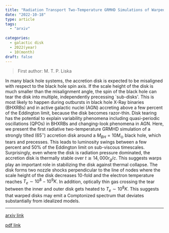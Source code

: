```yaml
---
title: "Radiation Transport Two-Temperature GRMHD Simulations of Warped Accretion Disks"
date: "2022-10-18"
type: article
tags:
  - "arxiv"
  
categories:
  - galactic disk
  - 2022(year)
  - 10(month)
draft: false
---
```

> First author: M. T. P. Liska

 In many black hole systems, the accretion disk is expected to be misaligned
with respect to the black hole spin axis. If the scale height of the disk is
much smaller than the misalignment angle, the spin of the black hole can tear
the disk into multiple, independently precessing `sub-disks'. This is most
likely to happen during outbursts in black hole X-Ray binaries (BHXRBs) and in
active galactic nuclei (AGN) accreting above a few percent of the Eddington
limit, because the disk becomes razor-thin. Disk tearing has the potential to
explain variability phenomena including quasi-periodic oscillations (QPOs) in
BHXRBs and changing-look phenomena in AGN. Here, we present the first radiative
two-temperature GRMHD simulation of a strongly tilted ($65^{\circ}$) accretion
disk around a $M_{BH}=10M_{\odot}$ black hole, which tears and precesses. This
leads to luminosity swings between a few percent and $50 \%$ of the Eddington
limit on sub-viscous timescales. Surprisingly, even where the disk is radiation
pressure dominated, the accretion disk is thermally stable over $t \gtrsim
14,000 r_g/c$. This suggests warps play an important role in stabilizing the
disk against thermal collapse. The disk forms two nozzle shocks perpendicular
to the line of nodes where the scale height of the disk decreases $10$-fold and
the electron temperature reaches $T_e \sim 10^8-10^9 K$. In addition, optically
thin gas crossing the tear between the inner and outer disk gets heated to $T_e
\sim 10^8 K$. This suggests that warped disks may emit a Comptonized spectrum
that deviates substantially from idealized models.

---
[arxiv link](http://arxiv.org/abs/2210.10198v1)

[pdf link](http://arxiv.org/pdf/2210.10198v1)